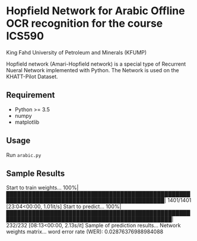 # Hopfield Network for Arabic Offline OCR recognition for the course ICS590
King Fahd University of Petroleum and Minerals (KFUMP)

Hopfield network (Amari-Hopfield network) is a special type of Recurrent Nueral Network implemented with Python. 
The Network is used on the KHATT-Pilot Dataset.

## Requirement
- Python >= 3.5
- numpy
- matplotlib




## Usage
Run `arabic.py`

## Sample Results
Start to train weights...
100%|█████████████████████████████████████████████████████████████████████████████████████████████| 1401/1401 [23:04<00:00,  1.01it/s] 
Start to predict...
100%|███████████████████████████████████████████████████████████████████████████████████████████████| 232/232 [08:13<00:00,  2.13s/it]
Sample of prediction results...
Network weights matrix...
word error rate (WER): 0.02876376988984088

